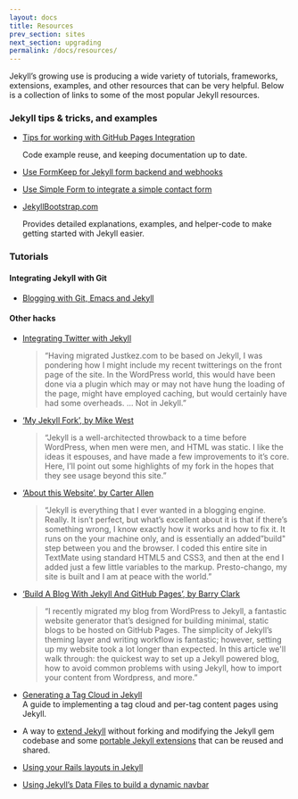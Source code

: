 ```yaml
---
layout: docs
title: Resources
prev_section: sites
next_section: upgrading
permalink: /docs/resources/
---
```


Jekyll’s growing use is producing a wide variety of tutorials, frameworks, extensions, examples, and other resources that can be very helpful. Below is a collection of links to some of the most popular Jekyll resources.

### Jekyll tips & tricks, and examples

- [Tips for working with GitHub Pages Integration](https://gist.github.com/2890453)

  Code example reuse, and keeping documentation up to date.

- [Use FormKeep for Jekyll form backend and webhooks](https://formkeep.com/)
- [Use Simple Form to integrate a simple contact
  form](http://getsimpleform.com/)
- [JekyllBootstrap.com](http://jekyllbootstrap.com)

  Provides detailed explanations, examples, and helper-code to make
  getting started with Jekyll easier.

### Tutorials

#### Integrating Jekyll with Git

- [Blogging with Git, Emacs and Jekyll](http://metajack.im/2009/01/23/blogging-with-git-emacs-and-jekyll/)

#### Other hacks

- [Integrating Twitter with Jekyll](http://www.justkez.com/integrating-twitter-with-jekyll/)
  > “Having migrated Justkez.com to be based on Jekyll, I was pondering how I might include my recent twitterings on the front page of the site. In the WordPress world, this would have been done via a plugin which may or may not have hung the loading of the page, might have employed caching, but would certainly have had some overheads. … Not in Jekyll.”
- [‘My Jekyll Fork’, by Mike West](http://mikewest.org/2009/11/my-jekyll-fork)
  > “Jekyll is a well-architected throwback to a time before WordPress, when men were men, and HTML was static. I like the ideas it espouses, and have made a few improvements to it’s core. Here, I’ll point out some highlights of my fork in the hopes that they see usage beyond this site.”
- [‘About this Website’, by Carter Allen](http://cartera.me/2010/08/12/about-this-website/)
  > “Jekyll is everything that I ever wanted in a blogging engine. Really. It isn’t perfect, but what’s excellent about it is that if there’s something wrong, I know exactly how it works and how to fix it. It runs on the your machine only, and is essentially an added”build" step between you and the browser. I coded this entire site in TextMate using standard HTML5 and CSS3, and then at the end I added just a few little variables to the markup. Presto-chango, my site is built and I am at peace with the world.”
- [‘Build A Blog With Jekyll And GitHub Pages’, by Barry Clark](http://www.smashingmagazine.com/2014/08/01/build-blog-jekyll-github-pages/)
  > “I recently migrated my blog from WordPress to Jekyll, a fantastic website generator that’s designed for building minimal, static blogs to be hosted on GitHub Pages. The simplicity of Jekyll’s theming layer and writing workflow is fantastic; however, setting up my website took a lot longer than expected. In this article we'll walk through: the quickest way to set up a Jekyll powered blog, how to avoid common problems with using Jekyll, how to import your content from Wordpress, and more.”
- [Generating a Tag Cloud in Jekyll](http://www.justkez.com/generating-a-tag-cloud-in-jekyll/)  
A guide to implementing a tag cloud and per-tag content pages using Jekyll.

- A way to [extend Jekyll](https://github.com/rfelix/jekyll_ext) without forking and modifying the Jekyll gem codebase and some [portable Jekyll extensions](https://wiki.github.com/rfelix/jekyll_ext/extensions) that can be reused and shared.

- [Using your Rails layouts in Jekyll](http://numbers.brighterplanet.com/2010/08/09/sharing-rails-views-with-jekyll)
- [Using Jekyll’s Data Files to build a dynamic navbar](http://www.jordanthornque.st/blog/building-dynamic-navbars-with-jekyll/)
